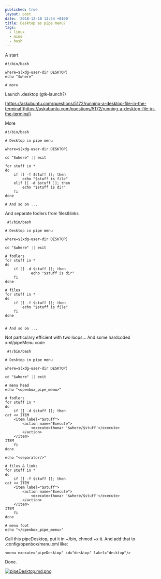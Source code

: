 ```yaml
---
published: true
layout: post
date: '2018-12-10 13:54 +0100'
title: Desktop as pipe menu?
tags:
  - linux
  - mine
  - bash
---
```

A start

    #!/bin/bash
    
    where=$(xdg-user-dir DESKTOP)
    echo "$where"
    
    # more
    
Launch .desktop (gtk-launch?)

[https://askubuntu.com/questions/5172/running-a-desktop-file-in-the-terminal](https://askubuntu.com/questions/5172/running-a-desktop-file-in-the-terminal)

More

    #!/bin/bash

    # Desktop in pipe menu

    where=$(xdg-user-dir DESKTOP)

    cd "$where" || exit

    for stuff in *
    do
        if [[ -f $stuff ]]; then
            echo "$stuff is file"
        elif [[ -d $stuff ]]; then
            echo "$stuff is dir"
        fi
    done

    # And so on ...
    
 And separate fodlers from files&links
 
     #!/bin/bash

    # Desktop in pipe menu

    where=$(xdg-user-dir DESKTOP)

    cd "$where" || exit

    # fodlers
    for stuff in *
    do
        if [[ -d $stuff ]]; then
                echo "$stuff is dir"
        fi
    done

    # files
    for stuff in *
    do
        if [[ -f $stuff ]]; then
            echo "$stuff is file"
        fi
    done


    # And so on ...
    
 Not particulary efficient with two loops... And some hardcoded xml/pipeMenu code
 
     #!/bin/bash

    # Desktop in pipe menu

    where=$(xdg-user-dir DESKTOP)

    cd "$where" || exit

    # menu head
    echo "<openbox_pipe_menu>"

    # fodlers
    for stuff in *
    do
        if [[ -d $stuff ]]; then
    cat << ITEM
        <item label="$stuff">
            <action name="Execute">
                <execute>thunar '$where/$stuff'</execute>
            </action>
        </item>
    ITEM
        fi
    done

    echo "<separator/>"

    # files & links
    for stuff in *
    do
        if [[ -f $stuff ]]; then
    cat << ITEM
        <item label="$stuff">
            <action name="Execute">
                <execute>thunar '$where/$stuff'</execute>
            </action>
        </item>
    ITEM
        fi
    done

    # menu foot
    echo "</openbox_pipe_menu>"

Call this pipeDesktop, put it in ~/bin, chmod +x it.
And add that to .config/openbox/menu.xml like:

    <menu execute="pipeDesktop" id="desktop" label="desktop"/>
    
Done.

[![pipeDesktop.md.png](https://cdn.scrot.moe/images/2018/12/10/pipeDesktop.md.png)](https://scrot.moe/image/aPXqQ)



